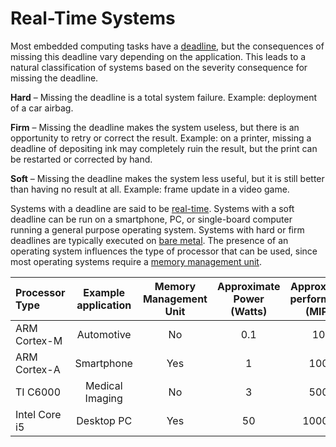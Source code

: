 # Real-Time Systems

Most embedded computing tasks have a [deadline][1], but the consequences of missing this deadline vary depending on the application. This leads to a natural classification of systems based on the severity consequence for missing the deadline.

**Hard** – Missing the deadline is a total system failure. Example: deployment of a car airbag.

**Firm** – Missing the deadline makes the system useless, but there is an opportunity to retry or correct the result. Example: on a printer, missing a deadline of depositing ink may completely ruin the result, but the print can be restarted or corrected by hand.

**Soft** – Missing the deadline makes the system less useful, but it is still better than having no result at all. Example: frame update in a video game.

Systems with a deadline are said to be [real-time][2]. Systems with a soft deadline can be run on a smartphone, PC, or single-board computer running a general purpose operating system. Systems with hard or firm deadlines are typically executed on [bare metal][3]. The presence of an operating system influences the type of processor that can be used, since most operating systems require a [memory management unit][4].

[1]:https://en.wikipedia.org/wiki/Time_limit
[2]:https://en.wikipedia.org/wiki/Real-time_computing
[3]:https://en.wikipedia.org/wiki/Bare_machine
[4]:https://en.wikipedia.org/wiki/Memory_management_unit

| Processor Type	| Example application	| Memory Management Unit	| Approximate Power (Watts) | Approximate performance (MIPS)|
| :---        		| :----:   				| :----:   					| :----:   					| :----:						|
| ARM Cortex-M   	| Automotive			| No						| 0.1	  					| 100							|
| ARM Cortex-A   	| Smartphone			| Yes   					| 1							| 1000							|
| TI C6000     		| Medical Imaging		| No	  					| 3		   					| 5000							|
| Intel Core i5		| Desktop PC			| Yes	 					| 50	   					| 100000						|


